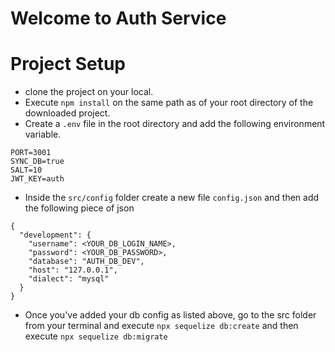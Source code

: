 # Welcome to Auth Service 

# Project Setup 

- clone the project on your local.
- Execute `npm install` on the same path as of your root directory of the downloaded project. 
- Create a `.env` file in the root directory and add the following environment variable.

```
PORT=3001
SYNC_DB=true
SALT=10
JWT_KEY=auth
```

- Inside the `src/config` folder create a new file `config.json` and then add the following piece of json

```
{
  "development": {
    "username": <YOUR_DB_LOGIN_NAME>,
    "password": <YOUR_DB_PASSWORD>,
    "database": "AUTH_DB_DEV",
    "host": "127.0.0.1",
    "dialect": "mysql"
  }
}

```

- Once you've added your db config as listed above, go to the src folder from your terminal and execute `npx sequelize db:create`
and then execute `npx sequelize db:migrate`